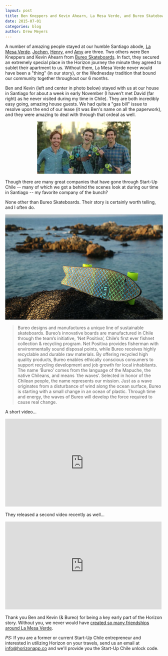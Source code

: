 ```yaml
---
layout: post
title: Ben Kneppers and Kevin Ahearn, La Mesa Verde, and Bureo Skateboards
date: 2015-07-01
categories: blog
author: Drew Meyers
---
```

A number of amazing people stayed at our humble Santiago abode, [La Mesa Verde](http://www.horizonapp.co/blog/la-mesa-verde/). [Jochen](http://www.horizonapp.co/blog/jochen-beefballs-santiago-friends/), [Henry](http://www.horizonapp.co/blog/horizon-first-transaction/), and [Amy](http://www.horizonapp.co/blog/amy-kerman-oren-borovitch-horizon-founder/) are three. Two others were Ben Kneppers and Kevin Ahearn from [Bureo Skateboards](http://www.bureoskateboards.com/). In fact, they secured an extremely special place in the Horizon journey the minute they agreed to sublet their apartment to us. Without them, La Mesa Verde never would have been a "thing" (in our story), or the Wednesday tradition that bound our community together throughout our 6 months.

Ben and Kevin (left and center in photo below) stayed with us at our house in Santiago for about a week in early November (I haven’t met David (far right) as he never visited during my time in Chile). They are both incredibly easy going, amazing house guests. We had quite a "gas bill" issue to resolve upon the end of our lease (it was Ben's name on all the paperwork), and they were amazing to deal with through that ordeal as well.

<p align="center"><img src="/assets/blog-BureoTeam-300x167.jpg"></p>

Though there are many great companies that have gone through Start-Up Chile -- many of which we got a behind the scenes look at during our time in Santiago -- my favorite company of the bunch?

None other than Bureo Skateboards. Their story is certainly worth telling, and I often do.

<p align="center"><img src="/assets/blog-bureo-board-ocean.jpg"></p>

> Bureo designs and manufactures a unique line of sustainable skateboards. Bureo’s innovative boards are manufactured in Chile through the team’s initiative, ‘Net Positiva’, Chile’s first ever fishnet collection & recycling program. Net Positiva provides fisherman with environmentally sound disposal points, while Bureo receives highly recyclable and durable raw materials. By offering recycled high quality products, Bureo enables ethically conscious consumers to support recycling development and job growth for local inhabitants.
The name ‘Bureo’ comes from the language of the Mapuche, the native Chileans, and means ´the waves’. Selected in honor of the Chilean people, the name represents our mission. Just as a wave originates from a disturbance of wind along the ocean surface, Bureo is starting with a small change in an ocean of plastic. Through time and energy, the waves of Bureo will develop the force required to cause real change.

A short video...

<iframe src="https://player.vimeo.com/video/91873997" width="500" height="281" frameborder="0" webkitallowfullscreen mozallowfullscreen allowfullscreen></iframe>

They released a second video recently as well...

<iframe src="https://player.vimeo.com/video/130359959" width="500" height="281" frameborder="0" webkitallowfullscreen mozallowfullscreen allowfullscreen></iframe>

Thank you Ben and Kevin (& Bureo) for being a key early part of the Horizon story. Without you, we never would have [created so many friendships around La Mesa Verde](http://www.horizonapp.co/blog/la-mesa-verde/).

<em>PS:</em> If you are a former or current Start-Up Chile entrepreneur and interested in utilizing Horizon on your travels, send us an email at [info@horizonapp.co](mailto:info@horizonapp.co) and we'll provide you the Start-Up Chile unlock code.